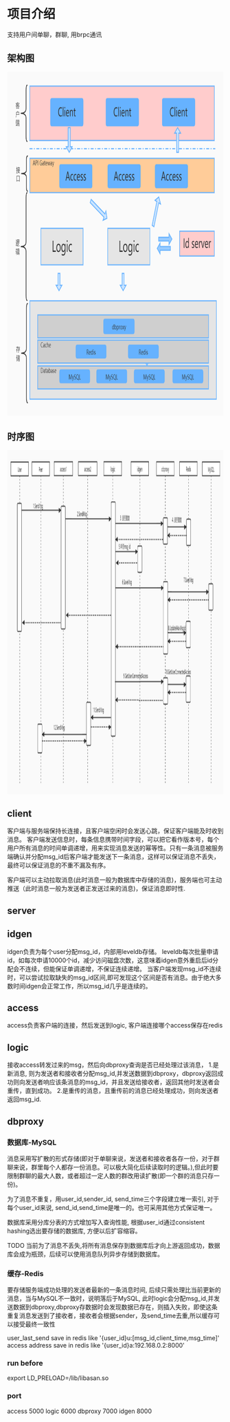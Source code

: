 
# 项目介绍

支持用户间单聊，群聊, 用brpc通讯

## 架构图

<img src="https://github.com/Horan-G/tinyim/raw/master/docs/images/architecture-001.jpg" width="800" height="800" alt="架构图"/>

## 时序图

<img src="https://github.com/Horan-G/tinyim/raw/master/docs/images/Timing-diagram.jpg" width="800" height="800" alt="时序图"/>

## client

客户端与服务端保持长连接，且客户端空闲时会发送心跳，保证客户端能及时收到消息。
客户端发送信息时，每条信息携带时间字段，可以把它看作版本号，每个用户所有消息的时间单调递增，用来实现消息发送的幂等性。只有一条消息被服务端确认并分配msg_id后客户端才能发送下一条消息，这样可以保证消息不丢失，最终可以保证消息的不重不漏及有序。

客户端可以主动拉取消息(此时消息一般为数据库中存储的消息)，服务端也可主动推送（此时消息一般为发送者正发送过来的消息)，保证消息即时性.

## server

## idgen

idgen负责为每个user分配msg_id，内部用leveldb存储。
leveldb每次批量申请id，如每次申请10000个id，减少访问磁盘次数，这意味着idgen意外重启后id分配会不连续，但能保证单调递增，不保证连续递增。
当客户端发现msg_id不连续时，可以尝试拉取缺失的msg_id区间,即可发现这个区间是否有消息。由于绝大多数时间idgen会正常工作，所以msg_id几乎是连续的。

## access

access负责客户端的连接，然后发送到logic, 客户端连接哪个access保存在redis

## logic

接收access转发过来的msg，然后向dbproxy查询是否已经处理过该消息，
1.是新消息, 则为发送者和接收者分配msg_id,并发送数据到dbproxy，dbproxy返回成功则向发送者响应该条消息的msg_id，并且发送给接收者，返回其他时发送者会重传，直到成功。
2.是重传的消息，且重传前的消息已经处理成功，则向发送者返回msg_id.

## dbproxy

### 数据库-MySQL
消息采用写扩散的形式存储(即对于单聊来说，发送者和接收者各存一份，对于群聊来说，群里每个人都存一份消息。可以极大简化后续读取时的逻辑。),但此时要限制群聊的最大人数，或者超过一定人数的群改用读扩散(即一个群的消息只存一份)。

为了消息不重复，用user_id,sender_id, send_time三个字段建立唯一索引, 对于每个user_id来说, send_id,send_time是唯一的。也可采用其他方式保证唯一。

数据库采用分库分表的方式增加写入查询性能, 根据user_id通过consistent hashing选出要存储的数据库, 方便以后扩容缩容。


TODO 当前为了消息不丢失,将所有消息保存到数据库后才向上游返回成功，数据库会成为瓶颈，后续可以使用消息队列异步存储到数据库。


### 缓存-Redis

要存储服务端成功处理的发送者最新的一条消息时间, 后续只需处理比当前更新的消息，当与MySQL不一致时，说明落后于MySQL, 此时logic会分配msg_id,并发送数据到dbproxy,dbproxy存数据时会发现数据已存在，则插入失败，即使这条重复消息发送到了接收者，接收者会根据sender，及send_time去重,所以缓存可以接受最终一致性

user_last_send save in redis like '{user_id}u:[msg_id,client_time,msg_time]'
access address save in redis like '{user_id}a:192.168.0.2:8000'

### run before
export LD_PRELOAD=/lib/libasan.so

### port
access 5000
logic 6000
dbproxy 7000
idgen 8000

